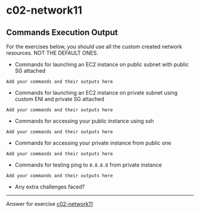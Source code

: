 # c02-network11

## Commands Execution Output

For the exercises below, you should use all the custom created network resources. NOT THE DEFAULT ONES.

- Commands for launching an EC2 instance on public subnet with public SG attached

```
Add your commands and their outputs here
```

- Commands for launching an EC2 instance on private subnet using custom ENI and private SG attached

```
Add your commands and their outputs here
```

- Commands for accessing your public instance using ssh

```
Add your commands and their outputs here
```

- Commands for accessing your private instance from public one

```
Add your commands and their outputs here
```

- Commands for testing ping to `8.8.8.8` from private instance

```
Add your commands and their outputs here
```

- Any extra challenges faced?


<!-- Don't change anything below this point-->
***
Answer for exercise [c02-network11](https://github.com/devopsacademyau/academy/blob/2c681013824a95a86aa9c311b63878f0cebc6602/classes/02class/exercises/c02-network10/README.md)